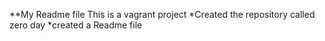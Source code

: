 **My Readme file
This is a vagrant project
*Created the repository called zero day
*created a Readme file

